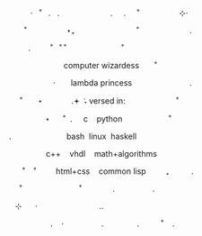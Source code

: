 <p align="center">
&nbsp;&nbsp;&nbsp;&nbsp;&nbsp;&nbsp;&nbsp;&nbsp;&nbsp;‧&nbsp;&nbsp;&nbsp;˚&nbsp;&nbsp;&nbsp;.&nbsp;&nbsp;&nbsp;.&nbsp;&nbsp;&nbsp;&nbsp;&nbsp;&nbsp;&nbsp;&nbsp;&nbsp;&nbsp;&nbsp;&nbsp;&nbsp;&nbsp;&nbsp;&nbsp;&nbsp;&nbsp;&nbsp;&nbsp;&nbsp;&nbsp;&nbsp;.&nbsp;&nbsp;&nbsp;&nbsp;&nbsp;.&nbsp;&nbsp;&nbsp;&nbsp;&nbsp;˚&nbsp;&nbsp;&nbsp;&nbsp;&nbsp;&nbsp;&nbsp;&nbsp;&nbsp;&nbsp;&nbsp;&nbsp;&nbsp;&nbsp;&nbsp;&nbsp;&nbsp;&nbsp;⊹‧&nbsp;&nbsp;
<p>
<p align="center">
&nbsp;&nbsp;&nbsp;&nbsp;&nbsp;&nbsp;˚&nbsp;&nbsp;&nbsp;&nbsp;&nbsp;&nbsp;&nbsp;&nbsp;&nbsp;&nbsp;&nbsp;&nbsp;&nbsp;&nbsp;&nbsp;&nbsp;&nbsp;&nbsp;⋆₊&nbsp;&nbsp;&nbsp;&nbsp;&nbsp;&nbsp;&nbsp;&nbsp;&nbsp;&nbsp;&nbsp;&nbsp;&nbsp;&nbsp;&nbsp;&nbsp;&nbsp;&nbsp;&nbsp;&nbsp;&nbsp;&nbsp;&nbsp;&nbsp;&nbsp;&nbsp;&nbsp;&nbsp;˚&nbsp;&nbsp;&nbsp;&nbsp;&nbsp;&nbsp;&nbsp;&nbsp;&nbsp;&nbsp;&nbsp;&nbsp;&nbsp;&nbsp;&nbsp;&nbsp;&nbsp;&nbsp;&nbsp;&nbsp;&nbsp;&nbsp;&nbsp;.
<p>
<p align="center">
&nbsp;&nbsp;&nbsp;&nbsp;&nbsp;&nbsp;&nbsp;.&nbsp;&nbsp;&nbsp;&nbsp;&nbsp;&nbsp;&nbsp;&nbsp;&nbsp;˚&nbsp;&nbsp;&nbsp;˚&nbsp;˚&nbsp;&nbsp;&nbsp;&nbsp;&nbsp;&nbsp;&nbsp;&nbsp;&nbsp;&nbsp;&nbsp;&nbsp;&nbsp;&nbsp;&nbsp;&nbsp;&nbsp;&nbsp;&nbsp;&nbsp;&nbsp;&nbsp;&nbsp;&nbsp;&nbsp;˚&nbsp;&nbsp;&nbsp;&nbsp;&nbsp;&nbsp;&nbsp;&nbsp;&nbsp;&nbsp;&nbsp;&nbsp;&nbsp;&nbsp;&nbsp;&nbsp;&nbsp;&nbsp;&nbsp;&nbsp;&nbsp;&nbsp;&nbsp;&nbsp;&nbsp;&nbsp;&nbsp;&nbsp;&nbsp;&nbsp;
<p>
<p align="center">
&nbsp;&nbsp;&nbsp;&nbsp;&nbsp;&nbsp;&nbsp;&nbsp;&nbsp;&nbsp;&nbsp;&nbsp;&nbsp;&nbsp;&nbsp;&nbsp;&nbsp;&nbsp;&nbsp;&nbsp;&nbsp;&nbsp;&nbsp;&nbsp;&nbsp;&nbsp;&nbsp;&nbsp;&nbsp;&nbsp;&nbsp;computer&nbsp;wizardess&nbsp;&nbsp;&nbsp;&nbsp;&nbsp;&nbsp;&nbsp;˚&nbsp;&nbsp;&nbsp;&nbsp;&nbsp;&nbsp;&nbsp;&nbsp;&nbsp;&nbsp;&nbsp;&nbsp;&nbsp;&nbsp;&nbsp;&nbsp;&nbsp;&nbsp;&nbsp;&nbsp;&nbsp;&nbsp;&nbsp;
<p>
<p align="center">
&nbsp;&nbsp;&nbsp;&nbsp;&nbsp;&nbsp;&nbsp;&nbsp;&nbsp;&nbsp;&nbsp;&nbsp;&nbsp;&nbsp;&nbsp;&nbsp;&nbsp;&nbsp;&nbsp;&nbsp;&nbsp;&nbsp;&nbsp;&nbsp;‧&nbsp;&nbsp;&nbsp;&nbsp;&nbsp;&nbsp;&nbsp;lambda&nbsp;princess&nbsp;&nbsp;&nbsp;&nbsp;&nbsp;&nbsp;&nbsp;&nbsp;&nbsp;&nbsp;&nbsp;&nbsp;&nbsp;&nbsp;&nbsp;&nbsp;&nbsp;&nbsp;&nbsp;&nbsp;&nbsp;&nbsp;&nbsp;&nbsp;&nbsp;&nbsp;.&nbsp;&nbsp;&nbsp;&nbsp;&nbsp;
<p>
<p align="center">
&nbsp;&nbsp;&nbsp;&nbsp;&nbsp;&nbsp;&nbsp;˚&nbsp;&nbsp;&nbsp;&nbsp;&nbsp;&nbsp;&nbsp;⋆&nbsp;&nbsp;&nbsp;&nbsp;&nbsp;&nbsp;&nbsp;&nbsp;&nbsp;&nbsp;&nbsp;&nbsp;&nbsp;.𖥔&nbsp;݁&nbsp;˖&nbsp;versed&nbsp;in:&nbsp;&nbsp;&nbsp;&nbsp;&nbsp;&nbsp;&nbsp;&nbsp;&nbsp;&nbsp;&nbsp;&nbsp;&nbsp;&nbsp;&nbsp;&nbsp;&nbsp;&nbsp;&nbsp;&nbsp;&nbsp;&nbsp;&nbsp;˚&nbsp;&nbsp;&nbsp;&nbsp;&nbsp;&nbsp;&nbsp;&nbsp;&nbsp;
<p>
<p align="center">
&nbsp;&nbsp;&nbsp;&nbsp;&nbsp;&nbsp;&nbsp;&nbsp;&nbsp;&nbsp;&nbsp;&nbsp;&nbsp;&nbsp;&nbsp;&nbsp;&nbsp;&nbsp;⋆&nbsp;&nbsp;&nbsp;&nbsp;&nbsp;&nbsp;˚&nbsp;&nbsp;.&nbsp;&nbsp;&nbsp;&nbsp;&nbsp;c&nbsp;&nbsp;&nbsp;&nbsp;python&nbsp;&nbsp;&nbsp;&nbsp;&nbsp;&nbsp;&nbsp;&nbsp;&nbsp;&nbsp;&nbsp;&nbsp;&nbsp;&nbsp;&nbsp;&nbsp;&nbsp;&nbsp;&nbsp;&nbsp;&nbsp;˚&nbsp;&nbsp;&nbsp;&nbsp;&nbsp;&nbsp;&nbsp;&nbsp;&nbsp;&nbsp;&nbsp;&nbsp;
<p>
<p align="center">
&nbsp;&nbsp;&nbsp;&nbsp;.&nbsp;&nbsp;&nbsp;&nbsp;&nbsp;&nbsp;&nbsp;&nbsp;&nbsp;&nbsp;&nbsp;&nbsp;&nbsp;&nbsp;&nbsp;&nbsp;&nbsp;&nbsp;&nbsp;&nbsp;&nbsp;&nbsp;&nbsp;&nbsp;&nbsp;bash&nbsp;&nbsp;linux&nbsp;&nbsp;haskell&nbsp;&nbsp;&nbsp;&nbsp;&nbsp;&nbsp;&nbsp;&nbsp;&nbsp;&nbsp;&nbsp;&nbsp;&nbsp;&nbsp;&nbsp;&nbsp;&nbsp;&nbsp;&nbsp;&nbsp;&nbsp;&nbsp;&nbsp;&nbsp;&nbsp;&nbsp;&nbsp;&nbsp;&nbsp;&nbsp;
<p>
<p align="center">
&nbsp;&nbsp;&nbsp;&nbsp;&nbsp;&nbsp;&nbsp;&nbsp;&nbsp;&nbsp;&nbsp;&nbsp;&nbsp;&nbsp;&nbsp;&nbsp;&nbsp;&nbsp;&nbsp;&nbsp;&nbsp;&nbsp;&nbsp;&nbsp;&nbsp;c++&nbsp;&nbsp;&nbsp;&nbsp;vhdl&nbsp;&nbsp;&nbsp;&nbsp;math+algorithms&nbsp;&nbsp;&nbsp;&nbsp;&nbsp;&nbsp;&nbsp;&nbsp;&nbsp;&nbsp;&nbsp;&nbsp;&nbsp;&nbsp;&nbsp;&nbsp;&nbsp;&nbsp;&nbsp;&nbsp;&nbsp;&nbsp;&nbsp;&nbsp;&nbsp;
<p>
<p align="center">
&nbsp;&nbsp;&nbsp;&nbsp;&nbsp;&nbsp;&nbsp;&nbsp;&nbsp;&nbsp;&nbsp;&nbsp;&nbsp;˚&nbsp;&nbsp;&nbsp;&nbsp;˚&nbsp;&nbsp;&nbsp;&nbsp;&nbsp;&nbsp;&nbsp;&nbsp;&nbsp;html+css&nbsp;&nbsp;&nbsp;&nbsp;common&nbsp;lisp&nbsp;&nbsp;&nbsp;&nbsp;&nbsp;&nbsp;&nbsp;&nbsp;&nbsp;₊&nbsp;&nbsp;&nbsp;&nbsp;&nbsp;&nbsp;&nbsp;&nbsp;&nbsp;&nbsp;.&nbsp;&nbsp;&nbsp;&nbsp;&nbsp;&nbsp;&nbsp;
<p>
<p align="center">
&nbsp;&nbsp;&nbsp;˚&nbsp;&nbsp;&nbsp;&nbsp;&nbsp;&nbsp;&nbsp;&nbsp;&nbsp;&nbsp;&nbsp;&nbsp;&nbsp;&nbsp;&nbsp;&nbsp;&nbsp;&nbsp;&nbsp;&nbsp;&nbsp;&nbsp;&nbsp;&nbsp;&nbsp;&nbsp;˚&nbsp;&nbsp;&nbsp;&nbsp;&nbsp;&nbsp;&nbsp;&nbsp;&nbsp;&nbsp;&nbsp;&nbsp;&nbsp;&nbsp;.&nbsp;&nbsp;&nbsp;&nbsp;&nbsp;&nbsp;&nbsp;&nbsp;&nbsp;&nbsp;&nbsp;&nbsp;&nbsp;&nbsp;&nbsp;&nbsp;&nbsp;.&nbsp;&nbsp;&nbsp;&nbsp;&nbsp;&nbsp;&nbsp;&nbsp;&nbsp;&nbsp;&nbsp;&nbsp;&nbsp;&nbsp;&nbsp;&nbsp;
<p>
<p align="center">
&nbsp;&nbsp;⊹&nbsp;&nbsp;&nbsp;&nbsp;&nbsp;&nbsp;‧&nbsp;&nbsp;&nbsp;&nbsp;&nbsp;&nbsp;&nbsp;&nbsp;&nbsp;&nbsp;&nbsp;&nbsp;&nbsp;&nbsp;&nbsp;&nbsp;&nbsp;&nbsp;&nbsp;&nbsp;&nbsp;&nbsp;&nbsp;&nbsp;&nbsp;&nbsp;&nbsp;&nbsp;..&nbsp;&nbsp;&nbsp;&nbsp;&nbsp;&nbsp;&nbsp;&nbsp;&nbsp;&nbsp;&nbsp;&nbsp;&nbsp;&nbsp;&nbsp;&nbsp;&nbsp;&nbsp;&nbsp;&nbsp;&nbsp;&nbsp;&nbsp;&nbsp;&nbsp;&nbsp;&nbsp;&nbsp;&nbsp;&nbsp;&nbsp;&nbsp;&nbsp;&nbsp;&nbsp;&nbsp;&nbsp;&nbsp;&nbsp;&nbsp;
<p>
<p align="center">
&nbsp;&nbsp;&nbsp;&nbsp;&nbsp;&nbsp;&nbsp;&nbsp;&nbsp;&nbsp;&nbsp;&nbsp;&nbsp;&nbsp;&nbsp;&nbsp;&nbsp;.&nbsp;&nbsp;&nbsp;&nbsp;‧&nbsp;&nbsp;&nbsp;&nbsp;&nbsp;&nbsp;&nbsp;&nbsp;&nbsp;&nbsp;&nbsp;&nbsp;&nbsp;&nbsp;&nbsp;&nbsp;&nbsp;.&nbsp;&nbsp;&nbsp;&nbsp;&nbsp;&nbsp;&nbsp;&nbsp;&nbsp;&nbsp;&nbsp;&nbsp;&nbsp;&nbsp;&nbsp;.&nbsp;&nbsp;&nbsp;&nbsp;&nbsp;&nbsp;&nbsp;&nbsp;&nbsp;&nbsp;˚&nbsp;&nbsp;&nbsp;&nbsp;.&nbsp;&nbsp;&nbsp;&nbsp;&nbsp;&nbsp;&nbsp;
<p>
